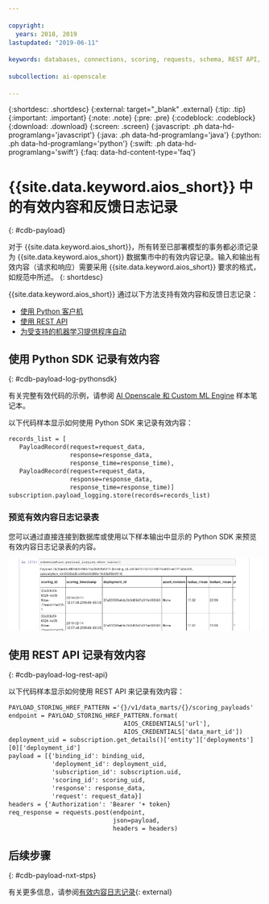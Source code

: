 ```yaml
---

copyright:
  years: 2018, 2019
lastupdated: "2019-06-11"

keywords: databases, connections, scoring, requests, schema, REST API, API

subcollection: ai-openscale

---
```


{:shortdesc: .shortdesc}
{:external: target="_blank" .external}
{:tip: .tip}
{:important: .important}
{:note: .note}
{:pre: .pre}
{:codeblock: .codeblock}
{:download: .download}
{:screen: .screen}
{:javascript: .ph data-hd-programlang='javascript'}
{:java: .ph data-hd-programlang='java'}
{:python: .ph data-hd-programlang='python'}
{:swift: .ph data-hd-programlang='swift'}
{:faq: data-hd-content-type='faq'}

# {{site.data.keyword.aios_short}} 中的有效内容和反馈日志记录
{: #cdb-payload}

对于 {{site.data.keyword.aios_short}}，所有转至已部署模型的事务都必须记录为 {{site.data.keyword.aios_short}} 数据集市中的有效内容记录。输入和输出有效内容（请求和响应）需要采用 {{site.data.keyword.aios_short}} 要求的格式，如规范中所述。
{: shortdesc}

{{site.data.keyword.aios_short}} 通过以下方法支持有效内容和反馈日志记录：

- [使用 Python 客户机](/docs/services/ai-openscale?topic=ai-openscale-cdb-payload#cdb-payload-log-pythonsdk)
- [使用 REST API](/docs/services/ai-openscale?topic=ai-openscale-cdb-payload#cdb-payload-log-rest-api)
- [为受支持的机器学习提供程序自动](/docs/services/ai-openscale?topic=ai-openscale-fmrk-workaround-pyld-lg)

## 使用 Python SDK 记录有效内容
{: #cdb-payload-log-pythonsdk}

有关完整有效代码的示例，请参阅 [AI Openscale 和 Custom ML Engine](https://github.com/pmservice/ai-openscale-tutorials/blob/master/notebooks/AI%20OpenScale%20and%20Custom%20ML%20Engine.ipynb) 样本笔记本。

以下代码样本显示如何使用 Python SDK 来记录有效内容：

```
records_list = [
   PayloadRecord(request=request_data, 
                 response=response_data,
                 response_time=response_time), 
   PayloadRecord(request=request_data,
                 response=response_data,
                 response_time=response_time)]
subscription.payload_logging.store(records=records_list)
```

### 预览有效内容日志记录表

您可以通过直接连接到数据库或使用以下样本输出中显示的 Python SDK 来预览有效内容日志记录表的内容。 

![有效内容日志记录表的 Python SDK 样本输出](images/wosntbok.png)


## 使用 REST API 记录有效内容
{: #cdb-payload-log-rest-api}

以下代码样本显示如何使用 REST API 来记录有效内容：

```
PAYLOAD_STORING_HREF_PATTERN ='{}/v1/data_marts/{}/scoring_payloads'
endpoint = PAYLOAD_STORING_HREF_PATTERN.format(
                                AIOS_CREDENTIALS['url'], 
                                AIOS_CREDENTIALS['data_mart_id'])
deployment_uid = subscription.get_details()['entity']['deployments'][0]['deployment_id']
payload = [{'binding_id': binding_uid, 
            'deployment_id': deployment_uid,
            'subscription_id': subscription.uid,
            'scoring_id': scoring_uid,
            'response': response_data,
            'request': request_data}]
headers = {'Authorization': 'Bearer '+ token}
req_response = requests.post(endpoint, 
                             json=payload,
                             headers = headers)
```



## 后续步骤
{: #cdb-payload-nxt-stps}

有关更多信息，请参阅[有效内容日志记录](http://aiopenscale-api.mybluemix.net/#/Payload%20Logging%20(Public%20API)/publishScoringPayload){: external}


